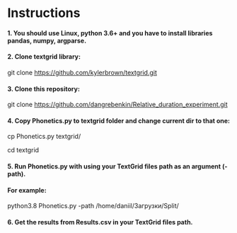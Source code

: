 # Instructions
#### 1. You should use Linux, python 3.6+ and you have to install libraries pandas, numpy, argparse.
#### 2. Clone textgrid library: 

   git clone https://github.com/kylerbrown/textgrid.git

#### 3. Clone this repository: 

   git clone https://github.com/dangrebenkin/Relative_duration_experiment.git

#### 4. Copy Phonetics.py to textgrid folder and change current dir to that one:

   cp Phonetics.py textgrid/

   cd textgrid
   
#### 5. Run Phonetics.py with using your TextGrid files path as an argument (-path). 

   #### For example: 

   python3.8 Phonetics.py -path /home/daniil/Загрузки/Split/
   
#### 6. Get the results from Results.csv in your TextGrid files path.
